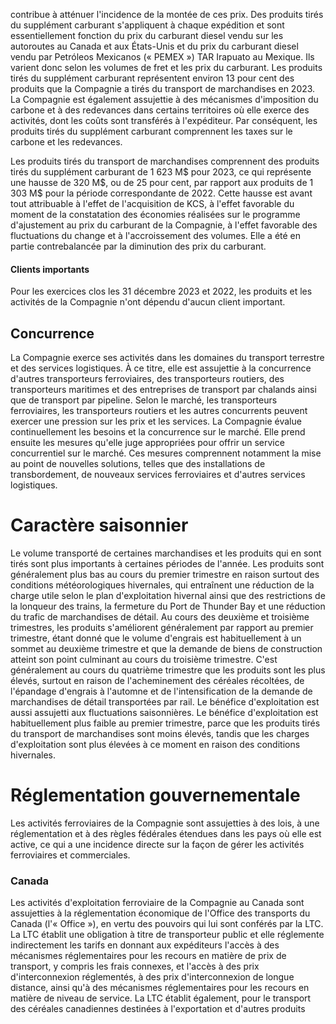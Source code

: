 contribue à atténuer l'incidence de la montée de ces prix. Des produits tirés du supplément carburant s'appliquent à chaque expédition et sont essentiellement fonction du prix du carburant diesel vendu sur les autoroutes au Canada et aux États-Unis et du prix du carburant diesel vendu par Petróleos Mexicanos (« PEMEX ») TAR Irapuato au Mexique. Ils varient donc selon les volumes de fret et les prix du carburant. Les produits tirés du supplément carburant représentent environ 13 pour cent des produits que la Compagnie a tirés du transport de marchandises en 2023. La Compagnie est également assujettie à des mécanismes d'imposition du carbone et à des redevances dans certains territoires où elle exerce des activités, dont les coûts sont transférés à l'expéditeur. Par conséquent, les produits tirés du supplément carburant comprennent les taxes sur le carbone et les redevances.

Les produits tirés du transport de marchandises comprennent des produits tirés du supplément carburant de 1 623 M\$ pour 2023, ce qui représente une hausse de 320 M\$, ou de 25 pour cent, par rapport aux produits de 1 303 M\$ pour la période correspondante de 2022. Cette hausse est avant tout attribuable à l'effet de l'acquisition de KCS, à l'effet favorable du moment de la constatation des économies réalisées sur le programme d'ajustement au prix du carburant de la Compagnie, à l'effet favorable des fluctuations du change et à l'accroissement des volumes. Elle a été en partie contrebalancée par la diminution des prix du carburant.

#### **Clients importants**

Pour les exercices clos les 31 décembre 2023 et 2022, les produits et les activités de la Compagnie n'ont dépendu d'aucun client important.

## Concurrence

La Compagnie exerce ses activités dans les domaines du transport terrestre et des services logistiques. À ce titre, elle est assujettie à la concurrence d'autres transporteurs ferroviaires, des transporteurs routiers, des transporteurs maritimes et des entreprises de transport par chalands ainsi que de transport par pipeline. Selon le marché, les transporteurs ferroviaires, les transporteurs routiers et les autres concurrents peuvent exercer une pression sur les prix et les services. La Compagnie évalue continuellement les besoins et la concurrence sur le marché. Elle prend ensuite les mesures qu'elle juge appropriées pour offrir un service concurrentiel sur le marché. Ces mesures comprennent notamment la mise au point de nouvelles solutions, telles que des installations de transbordement, de nouveaux services ferroviaires et d'autres services logistiques.

# Caractère saisonnier

Le volume transporté de certaines marchandises et les produits qui en sont tirés sont plus importants à certaines périodes de l'année. Les produits sont généralement plus bas au cours du premier trimestre en raison surtout des conditions météorologiques hivernales, qui entraînent une réduction de la charge utile selon le plan d'exploitation hivernal ainsi que des restrictions de la lonqueur des trains, la fermeture du Port de Thunder Bay et une réduction du trafic de marchandises de détail. Au cours des deuxième et troisième trimestres, les produits s'améliorent généralement par rapport au premier trimestre, étant donné que le volume d'engrais est habituellement à un sommet au deuxième trimestre et que la demande de biens de construction atteint son point culminant au cours du troisième trimestre. C'est généralement au cours du quatrième trimestre que les produits sont les plus élevés, surtout en raison de l'acheminement des céréales récoltées, de l'épandage d'engrais à l'automne et de l'intensification de la demande de marchandises de détail transportées par rail. Le bénéfice d'exploitation est aussi assujetti aux fluctuations saisonnières. Le bénéfice d'exploitation est habituellement plus faible au premier trimestre, parce que les produits tirés du transport de marchandises sont moins élevés, tandis que les charges d'exploitation sont plus élevées à ce moment en raison des conditions hivernales.

# **Réglementation gouvernementale**

Les activités ferroviaires de la Compagnie sont assujetties à des lois, à une réglementation et à des règles fédérales étendues dans les pays où elle est active, ce qui a une incidence directe sur la façon de gérer les activités ferroviaires et commerciales.

### Canada

Les activités d'exploitation ferroviaire de la Compagnie au Canada sont assujetties à la réglementation économique de l'Office des transports du Canada (l'« Office »), en vertu des pouvoirs qui lui sont conférés par la LTC. La LTC établit une obligation à titre de transporteur public et elle réglemente indirectement les tarifs en donnant aux expéditeurs l'accès à des mécanismes réglementaires pour les recours en matière de prix de transport, y compris les frais connexes, et l'accès à des prix d'interconnexion réglementés, à des prix d'interconnexion de longue distance, ainsi qu'à des mécanismes réglementaires pour les recours en matière de niveau de service. La LTC établit également, pour le transport des céréales canadiennes destinées à l'exportation et d'autres produits
